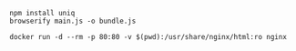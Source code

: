 
    npm install uniq
    browserify main.js -o bundle.js

    docker run -d --rm -p 80:80 -v $(pwd):/usr/share/nginx/html:ro nginx